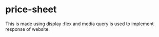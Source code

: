 # price-sheet
This is made using display :flex and media query is used to implement response of website. 
